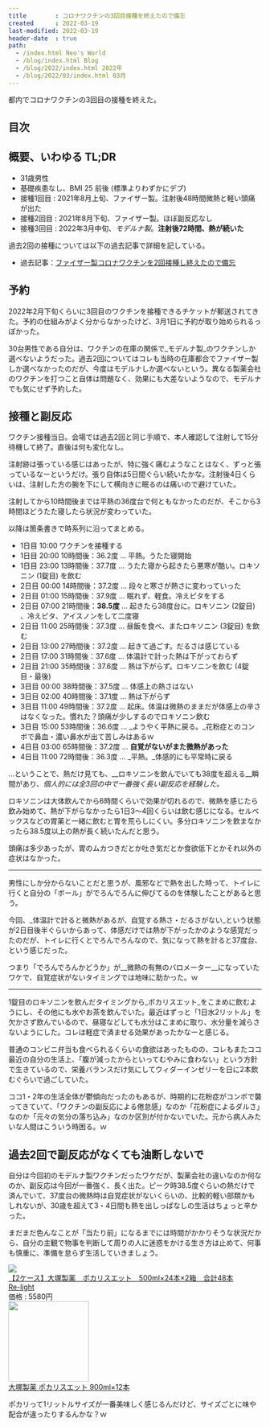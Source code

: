 ```yaml
---
title        : コロナワクチンの3回目接種を終えたので備忘
created      : 2022-03-19
last-modified: 2022-03-19
header-date  : true
path:
  - /index.html Neo's World
  - /blog/index.html Blog
  - /blog/2022/index.html 2022年
  - /blog/2022/03/index.html 03月
---
```


都内でコロナワクチンの3回目の接種を終えた。

## 目次

## 概要、いわゆる TL;DR

- 31歳男性
- 基礎疾患なし、BMI 25 前後 (標準よりわずかにデブ)
- 接種1回目 : 2021年8月上旬、ファイザー製。注射後48時間微熱と軽い頭痛が出た
- 接種2回目 : 2021年8月下旬、ファイザー製。ほぼ副反応なし
- 接種3回目 : 2022年3月中旬、_モデルナ製_。__注射後72時間、熱が続いた__

過去2回の接種については以下の過去記事で詳細を記している。

- 過去記事：[ファイザー製コロナワクチンを2回接種し終えたので備忘](/blog/2021/09/25-01.html)

## 予約

2022年2月下旬くらいに3回目のワクチンを接種できるチケットが郵送されてきた。予約の仕組みがよく分からなかったけど、3月1日に予約が取り始められるっぽかった。

30台男性である自分は、ワクチンの在庫の関係で_モデルナ製_のワクチンしか選べないようだった。過去2回についてはコレも当時の在庫都合でファイザー製しか選べなかったのだが、今度はモデルナしか選べないという。異なる製薬会社のワクチンを打つこと自体は問題なく、効果にも大差ないようなので、モデルナでも気にせず予約した。

## 接種と副反応

ワクチン接種当日。会場では過去2回と同じ手順で、本人確認して注射して15分待機して終了。直後は何も変化なし。

注射跡は張っている感じはあったが、特に強く痛むようなことはなく、ずっと張っているなーというだけ。張り自体は5日間ぐらい続いたかな。注射後4日くらいは、注射した方の腕を下にして横向きに眠るのは痛いので避けていた。

注射してから10時間後までは平熱の36度台で何ともなかったのだが、そこから3時間ほどうたた寝したら状況が変わっていた。

以降は箇条書きで時系列に沿ってまとめる。

- 1日目 10:00 ワクチンを接種する
- 1日目 20:00 10時間後：36.2度 … 平熱。うたた寝開始
- 1日目 23:00 13時間後：37.7度 … うたた寝から起きたら悪寒が酷い。ロキソニン (1錠目) を飲む
- 2日目 00:00 14時間後：37.2度 … 段々と寒さが熱さに変わっていった
- 2日目 01:00 15時間後：37.9度 … 眠れず、軽食。冷えピタをする
- 2日目 07:00 21時間後：__38.5度__ … 起きたら38度台に。ロキソニン (2錠目) 、冷えピタ、アイスノンをして二度寝
- 2日目 11:00 25時間後：37.3度 … 昼飯を食べ、またロキソニン (3錠目) を飲む
- 2日目 13:00 27時間後：37.2度 … 起きて過ごす。だるさは感じている
- 2日目 17:00 31時間後：37.6度 … 体温計で計った熱は下がっておらず
- 2日目 21:00 35時間後：37.6度 … 熱は下がらず。ロキソニンを飲む (4錠目・最後)
- 3日目 00:00 38時間後：37.5度 … 体感上の熱さはない
- 3日目 02:00 40時間後：37.1度 … 熱は下がらず
- 3日目 11:00 49時間後：37.2度 … 起床。体温は微熱のままだが体感上の辛さはなくなった。慣れた？頭痛が少しするのでロキソニン飲む
- 3日目 15:00 53時間後：36.6度 … _ようやく平熱に戻る。_花粉症とのコンボで鼻血・濃い鼻水が出て苦しみはあるｗ
- 4日目 03:00 65時間後：37.2度 … __自覚がないがまた微熱があった__
- 4日目 11:00 72時間後：36.3度 … _平熱。_体感的にも平常時に戻る

…ということで、熱だけ見ても、__ロキソニンを飲んでいても38度を超える__瞬間があり、_個人的には全3回の中で一番強く長い副反応を経験した。_

ロキソニンは大体飲んでから6時間くらいで効果が切れるので、微熱を感じたら飲み始めて、熱が下がらなかったら1日3～4回くらいは飲む感じになる。セルベックスなどの胃薬と一緒に飲むと胃を荒らしにくい。多分ロキソニンを飲まなかったら38.5度以上の熱が長く続いたんだと思う。

頭痛は多少あったが、胃のムカつきだとか吐き気だとか食欲低下とかそれ以外の症状はなかった。

---

男性にしか分からないことだと思うが、風邪などで熱を出した時って、トイレに行くと自分の「ボール」がでろんでろんに伸びてるのを体験したことがあると思う。

今回、_体温計で計ると微熱があるが、自覚する熱さ・だるさがない_という状態が2日目後半ぐらいからあって、体感だけでは熱が下がったかのような感覚だったのだが、トイレに行くとでろんでろんなので、気になって熱を計ると37度台、という感じだった。

つまり「でろんでろんかどうか」が__微熱の有無のバロメーター__になっていたワケで、自覚症状がないタイミングでは地味に助かった。ｗ

---

1錠目のロキソニンを飲んだタイミングから_ポカリスエット_をこまめに飲むようにし、その他にも水やお茶を飲んでいた。最近はずっと「1日水2リットル」を欠かさず飲んでいるので、昼寝などしても水分はこまめに取り、水分量を減らさないようにした。コレは軽症で済ませる効果があったかなーと感じる。

普通のコンビニ弁当も食べられるくらいの食欲はあったものの、コレもまたココ最近の自分の生活上、「腹が減ったからといってむやみに食わない」という方針で生きているので、栄養バランスだけ気にしてウィダーインゼリーを日に2本飲むぐらいで過ごしていた。

ココ1・2年の生活全体が鬱傾向だったのもあるが、時期的に花粉症がコンボで襲ってきていて、「ワクチンの副反応による倦怠感」なのか「花粉症によるダルさ」なのか「元々の気分の落ち込み」なのか区別が付かないでいた。元から病人みたいな人間はこういう時困る。ｗ

## 過去2回で副反応がなくても油断しないで

自分は今回初のモデルナ製ワクチンだったワケだが、製薬会社の違いなのか何なのか、副反応は今回が一番強く、長く出た。ピーク時38.5度ぐらいの熱だけで済んでいて、37度台の微熱時は自覚症状がないくらいの、比較的軽い部類かもしれないが、30歳を超えて3・4日間も熱を出しっぱなしの生活はちょっと辛かった。

まだまだ色んなことが「当たり前」になるまでには時間がかかりそうな状況だから、自分の主観で物事を判断して周りの人に迷惑をかける生き方は止めて、何事も慎重に、準備を怠らず生活していきましょう。

<div class="ad-rakuten">
  <div class="ad-rakuten-image">
    <a href="https://hb.afl.rakuten.co.jp/hgc/g00tvoa2.waxycbfa.g00tvoa2.waxydc72/?pc=https%3A%2F%2Fitem.rakuten.co.jp%2Fk-relight%2F20-4987035332602cs2%2F&amp;m=http%3A%2F%2Fm.rakuten.co.jp%2Fk-relight%2Fi%2F10002310%2F">
      <img src="https://thumbnail.image.rakuten.co.jp/@0_mall/k-relight/cabinet/thum1/0073205635.jpg?_ex=128x128">
    </a>
  </div>
  <div class="ad-rakuten-info">
    <div class="ad-rakuten-title">
      <a href="https://hb.afl.rakuten.co.jp/hgc/g00tvoa2.waxycbfa.g00tvoa2.waxydc72/?pc=https%3A%2F%2Fitem.rakuten.co.jp%2Fk-relight%2F20-4987035332602cs2%2F&amp;m=http%3A%2F%2Fm.rakuten.co.jp%2Fk-relight%2Fi%2F10002310%2F">【2ケース】大塚製薬　ポカリスエット　500ml×24本×2箱　合計48本</a>
    </div>
    <div class="ad-rakuten-shop">
      <a href="https://hb.afl.rakuten.co.jp/hgc/g00tvoa2.waxycbfa.g00tvoa2.waxydc72/?pc=https%3A%2F%2Fwww.rakuten.co.jp%2Fk-relight%2F&amp;m=http%3A%2F%2Fm.rakuten.co.jp%2Fk-relight%2F">Re-light</a>
    </div>
    <div class="ad-rakuten-price">価格 : 5580円</div>
  </div>
</div>

<div class="ad-amazon">
  <div class="ad-amazon-image">
    <a href="https://www.amazon.co.jp/dp/B0044WZFZ0?tag=neos21-22&amp;linkCode=osi&amp;th=1&amp;psc=1">
      <img src="https://m.media-amazon.com/images/I/41Fjd2z0s9L._SL160_.jpg" width="160" height="160">
    </a>
  </div>
  <div class="ad-amazon-info">
    <div class="ad-amazon-title">
      <a href="https://www.amazon.co.jp/dp/B0044WZFZ0?tag=neos21-22&amp;linkCode=osi&amp;th=1&amp;psc=1">大塚製薬 ポカリスエット 900ml×12本</a>
    </div>
  </div>
</div>

ポカリって1リットルサイズが一番美味しく感じるんだけど、サイズごとに味や配合が違ったりするんかな？ｗ
